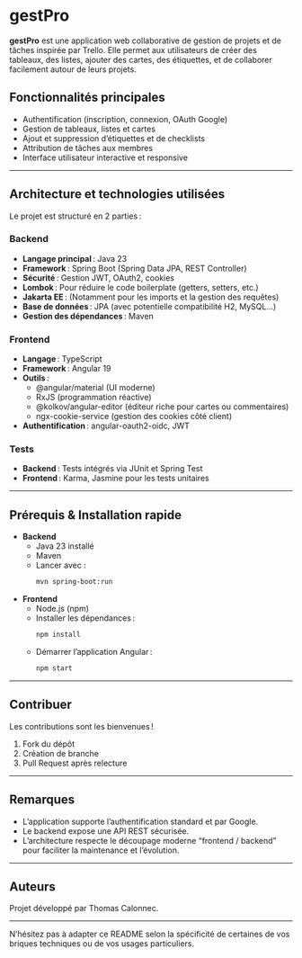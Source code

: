 # gestPro

**gestPro** est une application web collaborative de gestion de projets et de tâches inspirée par Trello. Elle permet aux utilisateurs de créer des tableaux, des listes, ajouter des cartes, des étiquettes, et de collaborer facilement autour de leurs projets.

## Fonctionnalités principales

- Authentification (inscription, connexion, OAuth Google)
- Gestion de tableaux, listes et cartes
- Ajout et suppression d’étiquettes et de checklists
- Attribution de tâches aux membres
- Interface utilisateur interactive et responsive

---

## Architecture et technologies utilisées

Le projet est structuré en 2 parties :

### Backend

- **Langage principal** : Java 23
- **Framework** : Spring Boot (Spring Data JPA, REST Controller)
- **Sécurité** : Gestion JWT, OAuth2, cookies
- **Lombok** : Pour réduire le code boilerplate (getters, setters, etc.)
- **Jakarta EE** : (Notamment pour les imports et la gestion des requêtes)
- **Base de données** : JPA (avec potentielle compatibilité H2, MySQL…)
- **Gestion des dépendances** : Maven

### Frontend

- **Langage** : TypeScript
- **Framework** : Angular 19
- **Outils** :
    - @angular/material (UI moderne)
    - RxJS (programmation réactive)
    - @kolkov/angular-editor (éditeur riche pour cartes ou commentaires)
    - ngx-cookie-service (gestion des cookies côté client)
- **Authentification** : angular-oauth2-oidc, JWT

### Tests

- **Backend** : Tests intégrés via JUnit et Spring Test
- **Frontend** : Karma, Jasmine pour les tests unitaires

---

## Prérequis & Installation rapide

- **Backend**
    - Java 23 installé
    - Maven
    - Lancer avec :
      ```sh
      mvn spring-boot:run
      ```
- **Frontend**
    - Node.js (npm)
    - Installer les dépendances :
      ```sh
      npm install
      ```
    - Démarrer l’application Angular :
      ```sh
      npm start
      ```

---

## Contribuer

Les contributions sont les bienvenues !
1. Fork du dépôt
2. Création de branche
3. Pull Request après relecture

---

## Remarques

- L’application supporte l’authentification standard et par Google.
- Le backend expose une API REST sécurisée.
- L’architecture respecte le découpage moderne “frontend / backend” pour faciliter la maintenance et l’évolution.

---

## Auteurs

Projet développé par Thomas Calonnec.

---

N’hésitez pas à adapter ce README selon la spécificité de certaines de vos briques techniques ou de vos usages particuliers.